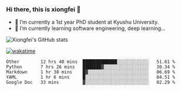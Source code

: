 ### Hi there, this is xiongfei 👋


- 🔭 I’m currently a 1st year PhD student at Kyushu University.
- 🌱 I’m currently learning software engineering, deep learning...

<!--
**Toma62299781/Toma62299781** is a ✨ _special_ ✨ repository because its `README.md` (this file) appears on your GitHub profile.
Here are some ideas to get you started:
-->

![Xiongfei's GitHub stats](https://github-readme-stats.vercel.app/api?username=Toma62299781)


[![wakatime](https://wakatime.com/badge/user/9e8d5516-d162-43e7-9563-87295d455a71.svg)](https://wakatime.com/@9e8d5516-d162-43e7-9563-87295d455a71)

<!--START_SECTION:waka-->
```text
Other        12 hrs 40 mins  █████████████░░░░░░░░░░░░   51.61 % 
Python       7 hrs 26 mins   ███████▓░░░░░░░░░░░░░░░░░   30.34 % 
Markdown     1 hr 38 mins    █▓░░░░░░░░░░░░░░░░░░░░░░░   06.69 % 
YAML         1 hr 6 mins     █░░░░░░░░░░░░░░░░░░░░░░░░   04.51 % 
Google Doc   33 mins         ▓░░░░░░░░░░░░░░░░░░░░░░░░   02.29 % 
```
<!--END_SECTION:waka-->

